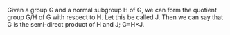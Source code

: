 Given a group G and a normal subgroup H of G, we can form the quotient
group G/H of G with respect to H. Let this be called J. Then we can say
that G is the semi-direct product of H and J; G=H×J.
